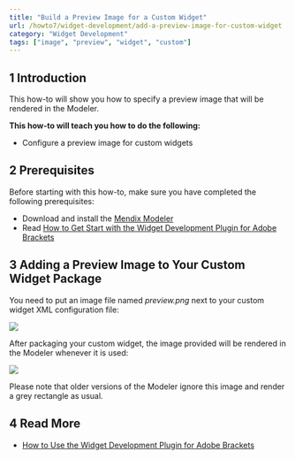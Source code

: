 ```yaml
---
title: "Build a Preview Image for a Custom Widget"
url: /howto7/widget-development/add-a-preview-image-for-custom-widget
category: "Widget Development"
tags: ["image", "preview", "widget", "custom"]
---
```


## 1 Introduction

This how-to will show you how to specify a preview image that will be rendered in the Modeler.

**This how-to will teach you how to do the following:**

* Configure a preview image for custom widgets

## 2 Prerequisites

Before starting with this how-to, make sure you have completed the following prerequisites:

* Download and install the [Mendix Modeler](https://marketplace.mendix.com/link/studiopro/)
* Read [How to Get Start with the Widget Development Plugin for Adobe Brackets](use-the-widget-development-plugin-for-adobe-brackets)

## 3 Adding a Preview Image to Your Custom Widget Package

You need to put an image file named *preview.png* next to your custom widget XML configuration file:

![](/attachments/howto7/widget-development/add-a-preview-image-for-custom-widget/01_Folder_View.png)

After packaging your custom widget, the image provided will be rendered in the Modeler whenever it is used:

![](/attachments/howto7/widget-development/add-a-preview-image-for-custom-widget/02_Modeler_Preview.png)

Please note that older versions of the Modeler ignore this image and render a grey rectangle as usual.

## 4 Read More

* [How to Use the Widget Development Plugin for Adobe Brackets](use-the-widget-development-plugin-for-adobe-brackets)
